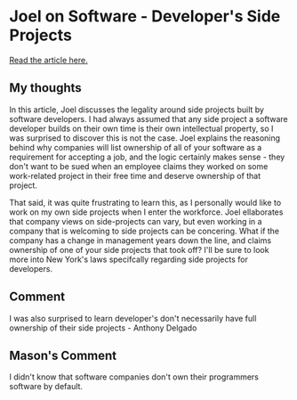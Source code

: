 # Joel on Software - Developer's Side Projects

[Read the article here.](https://www.joelonsoftware.com/2016/12/09/developers-side-projects/)

## My thoughts

In this article, Joel discusses the legality around side projects built by software developers. I had always assumed that any side project a software developer builds on their own time is their own intellectual property, so I was surprised to discover this is not the case. Joel explains the reasoning behind why companies will list ownership of all of your software as a requirement for accepting a job, and the logic certainly makes sense - they don't want to be sued when an employee claims they worked on some work-related project in their free time and deserve ownership of that project.

That said, it was quite frustrating to learn this, as I personally would like to work on my own side projects when I enter the workforce. Joel ellaborates that company views on side-projects can vary, but even working in a company that is welcoming to side projects can be concering. What if the company has a change in management years down the line, and claims ownership of one of your side projects that took off? I'll be sure to look more into New York's laws specifcally regarding side projects for developers.

## Comment
I was also surprised to learn developer's don't necessarily have full ownership of their side projects - Anthony Delgado

## Mason's Comment
I didn't know that software companies don't own their programmers software by default.